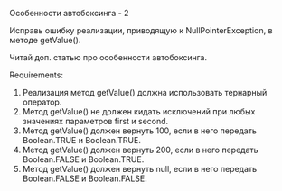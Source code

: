 Особенности автобоксинга - 2

Исправь ошибку реализации, приводящую к NullPointerException, в методе getValue().

Читай доп. статью про особенности автобоксинга.


Requirements:
1. Реализация метод getValue() должна использовать тернарный оператор.
2. Метод getValue() не должен кидать исключений при любых значениях параметров first и second.
3. Метод getValue() должен вернуть 100, если в него передать Boolean.TRUE и Boolean.TRUE.
4. Метод getValue() должен вернуть 200, если в него передать Boolean.FALSE и Boolean.TRUE.
5. Метод getValue() должен вернуть null, если в него передать Boolean.FALSE и Boolean.FALSE.
